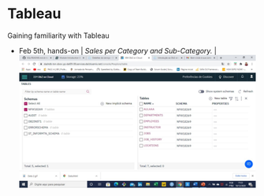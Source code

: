# Tableau
Gaining familiarity with Tableau

- Feb 5th, hands-on | _Sales per Category and Sub-Category._ |
![SQL](https://github.com/RosanaFSS/SQL/blob/main/Module%201%20%2C%20hands-on%20lab%20-%20provision%20a%20cloud%20hosted%20database%20instance.jpg)
